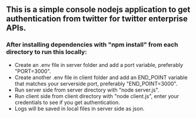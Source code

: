 ## This is a simple console nodejs application to get authentication from twitter for twitter enterprise APIs.

### After installing dependencies with "npm install" from each directory to run this locally:

- Create an .env file in server folder and add a port variable, preferably "PORT=3000".
- Create another .env file in client folder and add an END_POINT variable that matches your serverside port, preferably "END_POINT=3000".
- Run server side from server directory with "node server.js".
- Run client side from client directory with "node client.js", enter your credentials to see if you get authentication.
- Logs will be saved in local files in server side as json.

